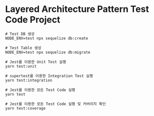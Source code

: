 # Layered Architecture Pattern Test Code Project


``` shell
# Test DB 생성
NODE_ENV=test npx sequelize db:create

# Test Table 생성
NODE_ENV=test npx sequelize db:migrate

# Jest를 이용한 Unit Test 실행
yarn test:unit

# supertest를 이용한 Integration Test 실행
yarn test:integration

# Jest를 이용한 모든 Test Code 실행
yarn test

# Jest를 이용한 모든 Test Code 실행 및 커버리지 확인
yarn test:coverage
```